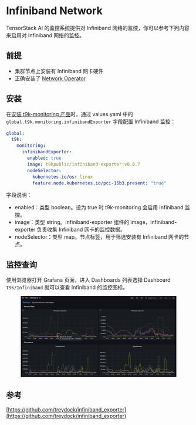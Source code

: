 # Infiniband Network

TensorStack AI 的监控系统提供对 Infiniband 网络的监控，你可以参考下列内容来启用对 Infiniband 网络的监控。

## 前提

* 集群节点上安装有 Infiniband 网卡硬件
* 正确安装了 [Network Operator](../../installation/hardware/nvidia/network-operator.md)

## 安装

在[安装 t9k-monitoring 产品](../../installation/online/products/install.md)时，通过 values.yaml 中的 `global.t9k.monitoring.infinibandExporter` 字段配置 Infiniband 监控：

```yaml
global:
  t9k:
    monitoring:
      infinibandExporter:
        enabled: true
        image: t9kpublic/infiniband-exporter:v0.0.7
        nodeSelector:
          kubernetes.io/os: linux
          feature.node.kubernetes.io/pci-15b3.present: "true"
```

字段说明：
* enabled：类型 boolean。设为 true 时 t9k-monitoring 会启用 Infiniband 监控。
* image：类型 string。infiniband-exporter 组件的 image，infiniband-exporter 负责收集 Infiniband 网卡的监控数据。
* nodeSelector：类型 map。节点标签，用于筛选安装有 Infiniband 网卡的节点。

## 监控查询

使用浏览器打开 Grafana 页面，进入 Dashboards 列表选择 Dashboard `T9k/Infiniband` 就可以查看 Infiniband 的监控图标。


<figure class="screenshot">
  <img alt="security" src="../../assets/monitoring-and-log-system/targets/ib-dashboard.png" />
</figure>

## 参考
[https://github.com/treydock/infiniband_exporter](https://github.com/treydock/infiniband_exporter)